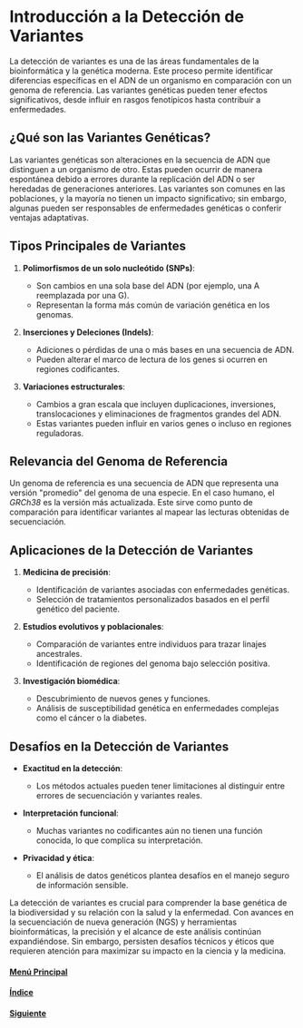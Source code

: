 # **Introducción a la Detección de Variantes**

La detección de variantes es una de las áreas fundamentales de la bioinformática y la genética moderna. Este proceso permite identificar diferencias específicas en el ADN de un organismo en comparación con un genoma de referencia. Las variantes genéticas pueden tener efectos significativos, desde influir en rasgos fenotípicos hasta contribuir a enfermedades. 

## **¿Qué son las Variantes Genéticas?**
Las variantes genéticas son alteraciones en la secuencia de ADN que distinguen a un organismo de otro. Estas pueden ocurrir de manera espontánea debido a errores durante la replicación del ADN o ser heredadas de generaciones anteriores. Las variantes son comunes en las poblaciones, y la mayoría no tienen un impacto significativo; sin embargo, algunas pueden ser responsables de enfermedades genéticas o conferir ventajas adaptativas.

## **Tipos Principales de Variantes**
1. **Polimorfismos de un solo nucleótido (SNPs)**:
   - Son cambios en una sola base del ADN (por ejemplo, una A reemplazada por una G).
   - Representan la forma más común de variación genética en los genomas.
   
2. **Inserciones y Deleciones (Indels)**:
   - Adiciones o pérdidas de una o más bases en una secuencia de ADN.
   - Pueden alterar el marco de lectura de los genes si ocurren en regiones codificantes.

3. **Variaciones estructurales**:
   - Cambios a gran escala que incluyen duplicaciones, inversiones, translocaciones y eliminaciones de fragmentos grandes del ADN.
   - Estas variantes pueden influir en varios genes o incluso en regiones reguladoras.


## **Relevancia del Genoma de Referencia**
Un genoma de referencia es una secuencia de ADN que representa una versión "promedio" del genoma de una especie. En el caso humano, el *GRCh38* es la versión más actualizada. Este sirve como punto de comparación para identificar variantes al mapear las lecturas obtenidas de secuenciación.


## **Aplicaciones de la Detección de Variantes**
1. **Medicina de precisión**:
   - Identificación de variantes asociadas con enfermedades genéticas.
   - Selección de tratamientos personalizados basados en el perfil genético del paciente.

2. **Estudios evolutivos y poblacionales**:
   - Comparación de variantes entre individuos para trazar linajes ancestrales.
   - Identificación de regiones del genoma bajo selección positiva.

3. **Investigación biomédica**:
   - Descubrimiento de nuevos genes y funciones.
   - Análisis de susceptibilidad genética en enfermedades complejas como el cáncer o la diabetes.


## **Desafíos en la Detección de Variantes**
- **Exactitud en la detección**:
  - Los métodos actuales pueden tener limitaciones al distinguir entre errores de secuenciación y variantes reales.
  
- **Interpretación funcional**:
  - Muchas variantes no codificantes aún no tienen una función conocida, lo que complica su interpretación.

- **Privacidad y ética**:
  - El análisis de datos genéticos plantea desafíos en el manejo seguro de información sensible.

La detección de variantes es crucial para comprender la base genética de la biodiversidad y su relación con la salud y la enfermedad. Con avances en la secuenciación de nueva generación (NGS) y herramientas bioinformáticas, la precisión y el alcance de este análisis continúan expandiéndose. Sin embargo, persisten desafíos técnicos y éticos que requieren atención para maximizar su impacto en la ciencia y la medicina. 

#### [Menú Principal](../../index.md)
#### [Índice](./index.md)
#### [Siguiente](./02_herramientasvariantes.md)